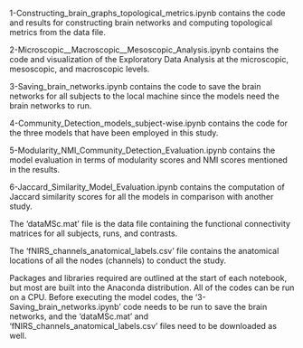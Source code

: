 1-Constructing_brain_graphs_topological_metrics.ipynb contains the code and results for constructing
brain networks and computing topological metrics from the data file.

2-Microscopic__Macroscopic__Mesoscopic_Analysis.ipynb contains the code and visualization
of the Exploratory Data Analysis at the microscopic, mesoscopic, and macroscopic levels.

3-Saving_brain_networks.ipynb contains the code to save the brain networks for all subjects to
the local machine since the models need the brain networks to run.

4-Community_Detection_models_subject-wise.ipynb contains the code for the three models that
have been employed in this study.

5-Modularity_NMI_Community_Detection_Evaluation.ipynb contains the model evaluation in
terms of modularity scores and NMI scores mentioned in the results.

6-Jaccard_Similarity_Model_Evaluation.ipynb contains the computation of Jaccard similarity
scores for all the models in comparison with another study.

The ‘dataMSc.mat’ file is the data file containing the functional connectivity matrices for all
subjects, runs, and contrasts.

The ‘fNIRS_channels_anatomical_labels.csv’ file contains the anatomical locations of all the
nodes (channels) to conduct the study.

Packages and libraries required are outlined at the start of each notebook, but most are built into
the Anaconda distribution. All of the codes can be run on a CPU. Before executing the model
codes, the ‘3-Saving_brain_networks.ipynb’ code needs to be run to save the brain networks, and
the ‘dataMSc.mat’ and ‘fNIRS_channels_anatomical_labels.csv’ files need to be downloaded
as well.
